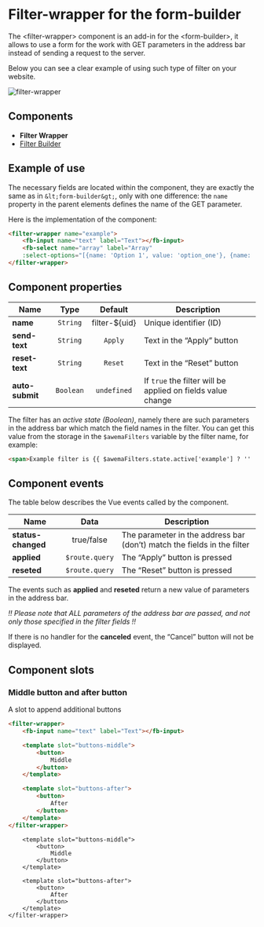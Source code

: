 # Filter-wrapper for the form-builder

The &lt;filter-wrapper&gt; component is an add-in for the &lt;form-builder&gt;, it allows to use a form for the work with GET parameters in the address bar instead of sending a request to the server.

Below you can see a clear example of using such type of filter on your website.

![filter-wrapper](https://storage.googleapis.com/static.awema.pl/docs/filter-wrapper.gif)

## Components
* **Filter Wrapper**
* [Filter Builder](./filter-builder.md)

<h2 id="fw-example">Example of use</h2>

The necessary fields are located within the component, they are exactly the same as in `&lt;form-builder&gt;`, only with one difference: the `name` property in the  parent elements defines the name of the GET parameter.

Here is the implementation of the <filter-wrapper> component:

```html
<filter-wrapper name="example">
    <fb-input name="text" label="Text"></fb-input>
    <fb-select name="array" label="Array"
    :select-options="[{name: 'Option 1', value: 'option_one'}, {name: 'Option 2', value: 'option_two'}]"></fb-select>
</filter-wrapper>
```


<h2 id="fw-options">Component properties</h2>

| Name           | Type      | Default       | Description                       |
|----------------|:---------:|:-------------:|-----------------------------------|
| **name**       | `String`  | filter-${uid} | Unique identifier (ID)            |
| **send-text**  | `String`  | `Apply`       | Text in the “Apply” button        |
| **reset-text** | `String`  | `Reset`       | Text in the “Reset” button        |
| **auto-submit**| `Boolean` | `undefined`   | If `true` the filter will be applied on fields value change |

The filter has an *active state (Boolean)*, namely there are such parameters in the address bar which match the field names in the filter. You can get this value from the storage in the `$awemaFilters` variable by the filter name, for example:

```html
<span>Example filter is {{ $awemaFilters.state.active['example'] ? '' : 'not' }} active</span>
```


<h2 id="fw-events">Component events</h2>

The table below describes the Vue events called by the component.

| Name               | Data           | Description                                                  |
|--------------------|:--------------:|--------------------------------------------------------------|
| **status-changed** | true/false     | The parameter in the address bar (don’t) match the fields in the filter |
| **applied**        | `$route.query` | The “Apply” button is pressed                                    |
| **reseted**        | `$route.query` | The “Reset” button is pressed                                     |

The events such as **applied** and **reseted** return a new value of parameters in the address bar.

*!! Please note that ALL parameters of the address bar are passed, and not only those specified in the filter fields !!*

If there is no handler for the **canceled** event, the “Cancel” button will not be displayed.


## Component slots

### Middle button and after button

A slot to append additional buttons

```html
<filter-wrapper>
    <fb-input name="text" label="Text"></fb-input>

    <template slot="buttons-middle">
        <button>
            Middle
        </button>
    </template>

    <template slot="buttons-after">
        <button>
            After
        </button>
    </template>
</filter-wrapper>
```

<div class="vue-example">
    <filter-wrapper>
        <fb-input name="text" label="Text"></fb-input>

        <template slot="buttons-middle">
            <button>
                Middle
            </button>
        </template>

        <template slot="buttons-after">
            <button>
                After
            </button>
        </template>
    </filter-wrapper>
</div>